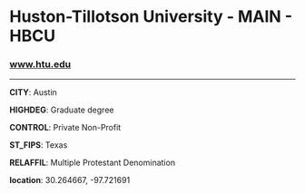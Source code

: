 # Huston-Tillotson University - MAIN - HBCU
### www.htu.edu
---
**CITY**: Austin

**HIGHDEG**: Graduate degree

**CONTROL**: Private Non-Profit

**ST_FIPS**: Texas

**RELAFFIL**: Multiple Protestant Denomination

**location**: 30.264667, -97.721691